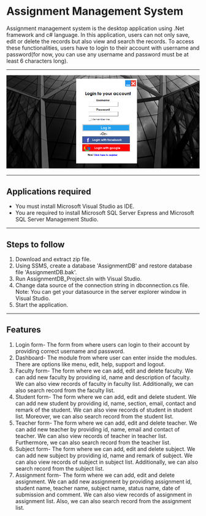 # Assignment Management System

Assignment management system is the desktop application using .Net framework and c# language. In this application, users can not only save, edit or delete the records but also view and search the records. To access these functionalities, users have to login to their account with username and password(for now, you can use any username and password must be at least 6 characters long). 

---

![](login.PNG)

---

## Applications required

- You must install Microsoft Visual Studio as IDE.
- You are required to install Microsoft SQL Server Express and Microsoft SQL Server Management Studio.

---

## Steps to follow

1. Download and extract zip file.
2. Using SSMS, create a database 'AssignmentDB' and restore database file 'AssignmentDB.bak'.
3. Run AssignmentDB_Project.sln with Visual Studio.
4. Change data source of the connection string in dbconnection.cs file.
Note: You can get your datasource in the server explorer window in Visual Studio.
5. Start the application.

---

## Features

1. Login form- The form from where users can login to their account by providing correct username and password.
2. Dashboard- The module from where user can enter inside the modules. There are options like menu, edit, help, support and logout.
3. Faculty form- The form where we can add, edit and delete faculty. We can add new faculty by providing id, name and description of faculty. We can also view records of faculty in faculty list. Additionally, we can also search record from the faculty list.
4. Student form- The form where we can add, edit and delete student. We can add new student by providing id, name, section, email, contact and remark of the student. We can also view records of student in student list. Moreover, we can also search record from the student list.
5. Teacher form- The form where we can add, edit and delete teacher. We can add new teacher by providing id, name, email and contact of teacher. We can also view records of teacher in teacher list. Furthermore, we can also search record from the teacher list.
6. Subject form- The form where we can add, edit and delete subject. We can add new subject by providing id, name and remark of subject. We can also view records of subject in subject list. Additionally, we can also search record from the subject list.
7. Assignment form- The form where we can add, edit and delete assignment. We can add new assignment by providing assignment id, student name, teacher name, subject name, status name, date of submission and comment. We can also view records of assignment in assignment list. Also, we can also search record from the assignment list. 
